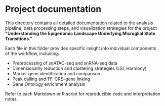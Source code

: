 # Project documentation

This directory contains all detailed documentation related to the analysis pipeline, data processing steps, and visualization strategies for the project **"Understanding the Epigenomic Landscape Underlying Microglial State Transitions."**

Each file in this folder provides specific insight into individual components of the workflow, including:

- Preprocessing of snATAC-seq and snRNA-seq data
- Dimensionality reduction and clustering strategies (LSI, Harmony)
- Marker gene identification and comparison
- Peak calling and TF–CRE–gene linking
- Gene Ontology enrichment analysis

Refer to each Markdown or R script for reproducible code and interpretation notes.
